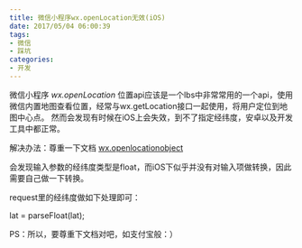 ```yaml
---
title: 微信小程序wx.openLocation无效(iOS)
date: 2017/05/04 06:00:39
tags: 
- 微信
- 踩坑
categories: 
- 开发
---
```

微信小程序 *wx.openLocation* 位置api应该是一个lbs中非常常用的一个api，使用微信内置地图查看位置，经常与wx.getLocation接口一起使用，将用户定位到地图中心点。
然而会发现有时候在iOS上会失效，到不了指定经纬度，安卓以及开发工具中都正常。
<!-- more -->

解决办法：尊重一下文档 [wx.openlocationobject](https://mp.weixin.qq.com/debug/wxadoc/dev/api/location.html#wxopenlocationobject)

会发现输入参数的经纬度类型是float，而iOS下似乎并没有对输入项做转换，因此需要自己做一下转换。

request里的经纬度做如下处理即可：

lat = parseFloat(lat);

PS：所以，要尊重下文档对吧，如支付宝般：）



